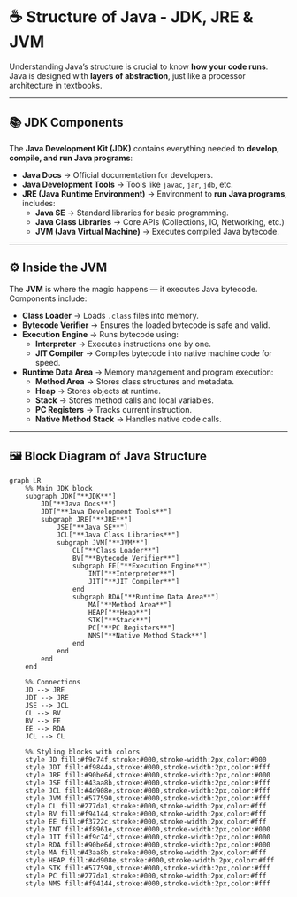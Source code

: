 # ☕ Structure of Java - JDK, JRE & JVM

Understanding Java’s structure is crucial to know **how your code runs**.  
Java is designed with **layers of abstraction**, just like a processor architecture in textbooks.

---

## 📚 JDK Components

The **Java Development Kit (JDK)** contains everything needed to **develop, compile, and run Java programs**:

- **Java Docs** → Official documentation for developers.
- **Java Development Tools** → Tools like `javac`, `jar`, `jdb`, etc.
- **JRE (Java Runtime Environment)** → Environment to **run Java programs**, includes:
    - **Java SE** → Standard libraries for basic programming.
    - **Java Class Libraries** → Core APIs (Collections, IO, Networking, etc.)
    - **JVM (Java Virtual Machine)** → Executes compiled Java bytecode.

---

## ⚙️ Inside the JVM

The **JVM** is where the magic happens — it executes Java bytecode. Components include:

- **Class Loader** → Loads `.class` files into memory.
- **Bytecode Verifier** → Ensures the loaded bytecode is safe and valid.
- **Execution Engine** → Runs bytecode using:
    - **Interpreter** → Executes instructions one by one.
    - **JIT Compiler** → Compiles bytecode into native machine code for speed.
- **Runtime Data Area** → Memory management and program execution:
    - **Method Area** → Stores class structures and metadata.
    - **Heap** → Stores objects at runtime.
    - **Stack** → Stores method calls and local variables.
    - **PC Registers** → Tracks current instruction.
    - **Native Method Stack** → Handles native code calls.

---

## 🖼️ Block Diagram of Java Structure

```mermaid
graph LR
    %% Main JDK block
    subgraph JDK["**JDK**"]
        JD["**Java Docs**"]
        JDT["**Java Development Tools**"]
        subgraph JRE["**JRE**"]
            JSE["**Java SE**"]
            JCL["**Java Class Libraries**"]
            subgraph JVM["**JVM**"]
                CL["**Class Loader**"]
                BV["**Bytecode Verifier**"]
                subgraph EE["**Execution Engine**"]
                    INT["**Interpreter**"]
                    JIT["**JIT Compiler**"]
                end
                subgraph RDA["**Runtime Data Area**"]
                    MA["**Method Area**"]
                    HEAP["**Heap**"]
                    STK["**Stack**"]
                    PC["**PC Registers**"]
                    NMS["**Native Method Stack**"]
                end
            end
        end
    end

    %% Connections
    JD --> JRE
    JDT --> JRE
    JSE --> JCL
    CL --> BV
    BV --> EE
    EE --> RDA
    JCL --> CL

    %% Styling blocks with colors
    style JD fill:#f9c74f,stroke:#000,stroke-width:2px,color:#000
    style JDT fill:#f9844a,stroke:#000,stroke-width:2px,color:#fff
    style JRE fill:#90be6d,stroke:#000,stroke-width:2px,color:#000
    style JSE fill:#43aa8b,stroke:#000,stroke-width:2px,color:#fff
    style JCL fill:#4d908e,stroke:#000,stroke-width:2px,color:#fff
    style JVM fill:#577590,stroke:#000,stroke-width:2px,color:#fff
    style CL fill:#277da1,stroke:#000,stroke-width:2px,color:#fff
    style BV fill:#f94144,stroke:#000,stroke-width:2px,color:#fff
    style EE fill:#f3722c,stroke:#000,stroke-width:2px,color:#fff
    style INT fill:#f8961e,stroke:#000,stroke-width:2px,color:#000
    style JIT fill:#f9c74f,stroke:#000,stroke-width:2px,color:#000
    style RDA fill:#90be6d,stroke:#000,stroke-width:2px,color:#000
    style MA fill:#43aa8b,stroke:#000,stroke-width:2px,color:#fff
    style HEAP fill:#4d908e,stroke:#000,stroke-width:2px,color:#fff
    style STK fill:#577590,stroke:#000,stroke-width:2px,color:#fff
    style PC fill:#277da1,stroke:#000,stroke-width:2px,color:#fff
    style NMS fill:#f94144,stroke:#000,stroke-width:2px,color:#fff
